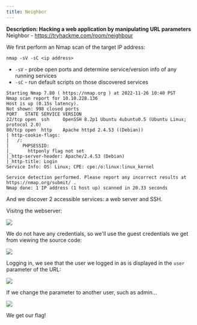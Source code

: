 ```yaml
---
title: Neighbor
---
```


**Description: Hacking a web application by manipulating URL parameters**
Neighbor - https://tryhackme.com/room/neighbour

We first perform an Nmap scan of the target IP address:

`nmap -sV -sC <ip address>`

* `-sV` - probe open ports and determine service/version info of any running services
* `-sC` - run default scripts on those discovered services

```
Starting Nmap 7.80 ( https://nmap.org ) at 2022-11-26 10:40 PST
Nmap scan report for 10.10.228.136
Host is up (0.15s latency).
Not shown: 998 closed ports
PORT   STATE SERVICE VERSION
22/tcp open  ssh     OpenSSH 8.2p1 Ubuntu 4ubuntu0.5 (Ubuntu Linux; protocol 2.0)
80/tcp open  http    Apache httpd 2.4.53 ((Debian))
| http-cookie-flags: 
|   /: 
|     PHPSESSID: 
|_      httponly flag not set
|_http-server-header: Apache/2.4.53 (Debian)
|_http-title: Login
Service Info: OS: Linux; CPE: cpe:/o:linux:linux_kernel

Service detection performed. Please report any incorrect results at https://nmap.org/submit/ .
Nmap done: 1 IP address (1 host up) scanned in 20.33 seconds
```

And we discover 2 accessible services: a web server and SSH.

Visitng the webserver:

![](https://i.imgur.com/3xsWPe3.png)

We do not have any credentials, so we'll use the guest credentials we get from viewing the source code:

![](https://i.imgur.com/Exfoelk.png)

Logging in, we see that the user we logged in as is displayed in the `user` parameter of the URL:

![](https://i.imgur.com/qSskVfG.png)

If we change the parameter to another user, such as admin...

![](https://i.imgur.com/Z8C0gQ8.png)

We get our flag!

